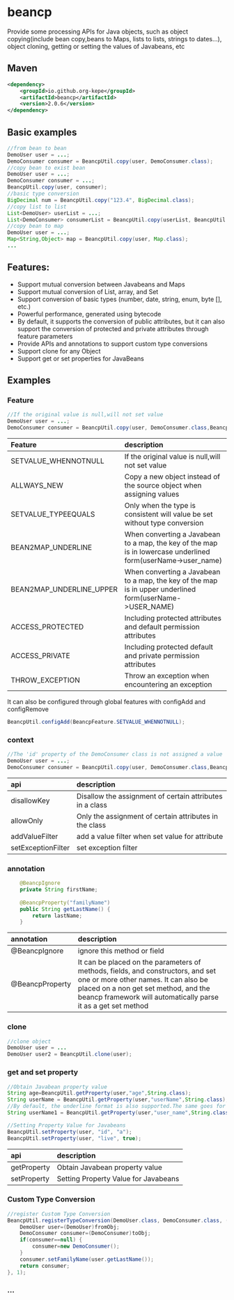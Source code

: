 # beancp
Provide some processing APIs for Java objects, such as object copying(include bean copy,beans to Maps, lists to lists, strings to dates...), object cloning, getting or setting the values of Javabeans, etc
## Maven
```xml
<dependency>
    <groupId>io.github.org-kepe</groupId>
    <artifactId>beancp</artifactId>
    <version>2.0.6</version>
</dependency>
```
## Basic examples

~~~Java
//from bean to bean
DemoUser user = ...;
DemoConsumer consumer = BeancpUtil.copy(user, DemoConsumer.class);
//copy bean to exist bean
DemoUser user = ...;
DemoConsumer consumer = ...;
BeancpUtil.copy(user, consumer);
//basic type conversion
BigDecimal num = BeancpUtil.copy("123.4", BigDecimal.class);
//copy list to list
List<DemoUser> userList = ...;
List<DemoConsumer> consumerList = BeancpUtil.copy(userList, BeancpUtil.type(List.class,DemoConsumer.class));
//copy bean to map
DemoUser user = ...;
Map<String,Object> map = BeancpUtil.copy(user, Map.class);
...
~~~
## Features:
* Support mutual conversion between Javabeans and Maps
* Support mutual conversion of List, array, and Set
* Support conversion of basic types (number, date, string, enum, byte [], etc.)
* Powerful performance, generated using bytecode
* By default, it supports the conversion of public attributes, but it can also support the conversion of protected and private attributes through feature parameters
* Provide APIs and annotations to support custom type conversions
* Support clone for any Object
* Support get or set properties for JavaBeans
## Examples
### Feature
~~~Java
//If the original value is null,will not set value
DemoUser user = ...;
DemoConsumer consumer = BeancpUtil.copy(user, DemoConsumer.class,BeancpFeature.SETVALUE_WHENNOTNULL);
~~~
|  Feature   | description  |
|  :----  | :----  |
| SETVALUE_WHENNOTNULL  | If the original value is null,will not set value |
| ALLWAYS_NEW  | Copy a new object instead of the source object when assigning values |
| SETVALUE_TYPEEQUALS  | Only when the type is consistent will value be set without type conversion |
| BEAN2MAP_UNDERLINE  | When converting a Javabean to a map, the key of the map is in lowercase underlined form(userName->user_name) |
| BEAN2MAP_UNDERLINE_UPPER  | When converting a Javabean to a map, the key of the map is in upper underlined form(userName->USER_NAME) |
| ACCESS_PROTECTED  | Including protected attributes and default permission attributes |
| ACCESS_PRIVATE  | Including protected default and private permission attributes |
| THROW_EXCEPTION  | Throw an exception when encountering an exception |

It can also be configured through global features with configAdd and configRemove
~~~Java
BeancpUtil.configAdd(BeancpFeature.SETVALUE_WHENNOTNULL);
~~~
### context
~~~Java
//The 'id' property of the DemoConsumer class is not assigned a value
DemoUser user = ...;
DemoConsumer consumer = BeancpUtil.copy(user, DemoConsumer.class,BeancpUtil.newContext().disallowKey(DemoConsumer.class, "id"));
~~~
|  api   | description  |
|  :----  | :----  |
| disallowKey  | Disallow the assignment of certain attributes in a class |
| allowOnly  | Only the assignment of certain attributes in the class |
| addValueFilter  | add a value filter when set value for attribute |
| setExceptionFilter  | set exception filter |
### annotation
~~~Java
	@BeancpIgnore
	private String firstName;
	
	@BeancpProperty("familyName")
	public String getLastName() {
		return lastName;
	}
~~~
|  annotation   | description  |
|  :----  | :----  |
| @BeancpIgnore  | ignore this method or field |
| @BeancpProperty  | It can be placed on the parameters of methods, fields, and constructors, and set one or more other names. It can also be placed on a non get set method, and the beancp framework will automatically parse it as a get set method |
### clone
~~~Java
//clone object
DemoUser user = ...
DemoUser user2 = BeancpUtil.clone(user);
~~~
### get and set property
~~~Java
//Obtain Javabean property value
String age=BeancpUtil.getProperty(user,"age",String.class);
String userName = BeancpUtil.getProperty(user,"userName",String.class);
//By default, the underline format is also supported.The same goes for setProperty
String userName1 = BeancpUtil.getProperty(user,"user_name",String.class);

//Setting Property Value for Javabeans
BeancpUtil.setProperty(user, "id", "a");
BeancpUtil.setProperty(user, "live", true);
~~~
|  api   | description  |
|  :----  | :----  |
| getProperty  | Obtain Javabean property value |
| setProperty  | Setting Property Value for Javabeans |
### Custom Type Conversion
~~~Java
//register Custom Type Conversion
BeancpUtil.registerTypeConversion(DemoUser.class, DemoConsumer.class, (invocation,context,fromObj,toObj)->{
	DemoUser user=(DemoUser)fromObj;
	DemoConsumer consumer=(DemoConsumer)toObj;
	if(consumer==null) {
		consumer=new DemoConsumer();
	}
	consumer.setFamilyName(user.getLastName());
	return consumer;
}, 1);
~~~
### ...